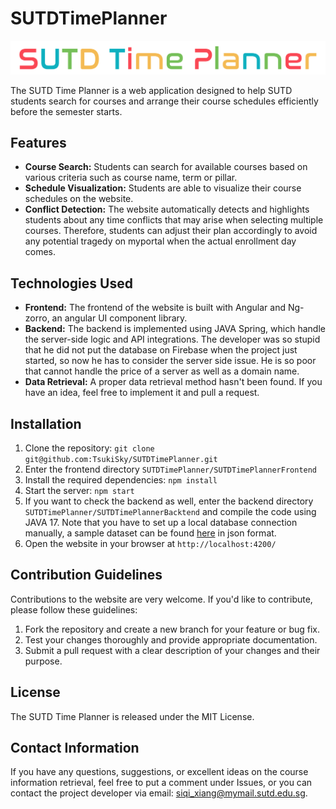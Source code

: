 # SUTDTimePlanner

![SUTD Time Planner](./SUTDTimePlannerFrontend/src/assets/logo.png)

The SUTD Time Planner is a web application designed to help SUTD students search for courses and arrange their course schedules efficiently before the semester starts.

## Features

* **Course Search:** Students can search for available courses based on various criteria such as course name, term or pillar.
* **Schedule Visualization:** Students are able to visualize their course schedules on the website.
* **Conflict Detection:** The website automatically detects and highlights students about any time conflicts that may arise when selecting multiple courses. Therefore, students can adjust their plan accordingly to avoid any potential tragedy on myportal when the actual enrollment day comes.

## Technologies Used

* **Frontend:** The frontend of the website is built with Angular and Ng-zorro, an angular UI component library.
* **Backend:** The backend is implemented using JAVA Spring, which handle the server-side logic and API integrations. The developer was so stupid that he did not put the database on Firebase when the project just started, so now he has to consider the server side issue. He is so poor that cannot handle the price of a server as well as a domain name.
* **Data Retrieval:** A proper data retrieval method hasn't been found. If you have an idea, feel free to implement it and pull a request.

## Installation

1. Clone the repository: `git clone git@github.com:TsukiSky/SUTDTimePlanner.git`
2. Enter the frontend directory `SUTDTimePlanner/SUTDTimePlannerFrontend`
3. Install the required dependencies: `npm install`
4. Start the server: `npm start`
5. If you want to check the backend as well, enter the backend directory `SUTDTimePlanner/SUTDTimePlannerBacktend` and compile the code using JAVA 17. Note that you have to set up a local database connection manually, a sample dataset can be found [here](/SUTDTimePlannerBackend/sample_data.json)  in json format.
6. Open the website in your browser at `http://localhost:4200/`

## Contribution Guidelines

Contributions to the website are very welcome. If you'd like to contribute, please follow these guidelines:

1. Fork the repository and create a new branch for your feature or bug fix.
2. Test your changes thoroughly and provide appropriate documentation.
3. Submit a pull request with a clear description of your changes and their purpose.

## License

The SUTD Time Planner is released under the MIT License.

## Contact Information

If you have any questions, suggestions, or excellent ideas on the course information retrieval, feel free to put a comment under Issues, or you can contact the project developer via email: siqi_xiang@mymail.sutd.edu.sg.
